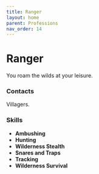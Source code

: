 ```yaml
---
title: Ranger
layout: home
parent: Professions
nav_order: 14
---
```


# Ranger
You roam the wilds at your leisure.

### Contacts
Villagers.

### Skills
*  **Ambushing**
*  **Hunting**
*  **Wilderness Stealth**
*  **Snares and Traps**
*  **Tracking**
*  **Wilderness Survival**